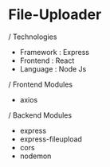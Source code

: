 # File-Uploader

/ Technologies
* Framework : Express
* Frontend : React
* Language : Node Js 

/ Frontend Modules
* axios

/ Backend Modules
* express
* express-fileupload
* cors
* nodemon